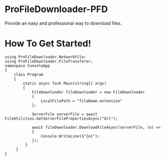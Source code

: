 # ProFileDownloader-PFD
Provide an easy and professional way to download files.

# How To Get Started!
```
using ProFileDownloader.NetworkFile;
using ProFileDownloader.FileTransferer;
namespace ConsoleApp
{
    class Program
    {
        static async Task Main(string[] args)
        {
            FileDownloader fileDownloader = new FileDownloader
            {
                LocalFilePath = "fileName.extension"
            };

            ServerFile serverFile = await FileUtilities.GetServerFilePropertiesAsync("Url");

            await fileDownloader.DownloadFileAsync(serverFile, (e) =>
            {
                Console.WriteLine($"{e}");
            });
         }
     }
}

```
